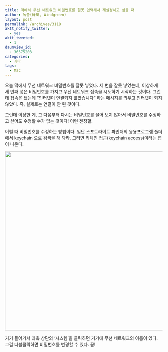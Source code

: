 ```yaml
---
title: 맥에서 무선 네트워크 비밀번호를 잘못 입력해서 재설정하고 싶을 때
author: 녹풍(綠風, Windgreen)
layout: post
permalink: /archives/3118
aktt_notify_twitter:
  - yes
aktt_tweeted:
  - 1
daumview_id:
  - 36575203
categories:
  - 기타
tags:
  - Mac
---
```

오늘 맥에서 무선 네트워크 비밀번호를 잘못 넣었다. 세 번을 잘못 넣었는데, 이상하게 세 번째 넣은 비밀번호를 가지고 무선 네트워크 접속을 시도하기 시작하는 것이다. 그런데 접속은 됐는데 &#8220;인터넷이 연결되지 않았습니다&#8221; 하는 메시지를 띄우고 인터넷이 되지 않았다. 즉, 실제로는 연결이 안 된 것이다.

그런데 이상한 게, 그 다음부터 다시는 비밀번호를 물어 보지 않아서 비밀번호를 수정하고 싶어도 수정할 수가 없는 것이다! 이런 젠장할.

이럴 때 비밀번호를 수정하는 방법이다. 일단 스포트라이트 파인더의 응용프로그램 폴더에서 keychain 으로 검색을 해 봐라. 그러면 키체인 접근(keychain access)이라는 앱이 나온다.

<img class="aligncenter" src="https://dl.dropbox.com/u/15546257/blog/mytory/mac-keychain.png" alt="" width="811" height="573" />

거기 들어가서 좌측 상단의 &#8216;시스템&#8217;을 클릭하면 거기에 무선 네트워크의 이름이 있다. 그걸 더블클릭하면 비밀번호를 변경할 수 있다. 끝!